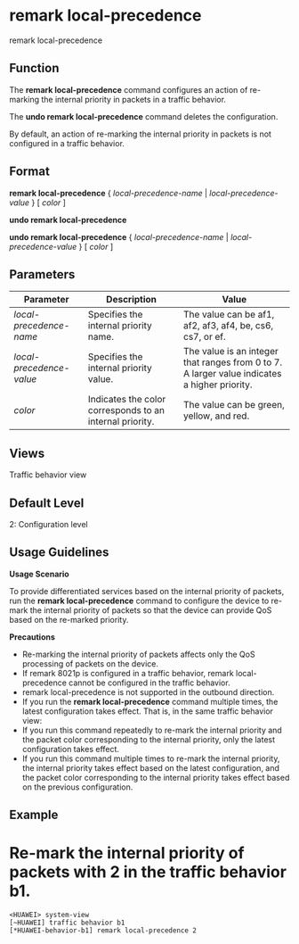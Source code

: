 remark local-precedence
=======================

remark local-precedence

Function
--------



The **remark local-precedence** command configures an action of re-marking the internal priority in packets in a traffic behavior.

The **undo remark local-precedence** command deletes the configuration.



By default, an action of re-marking the internal priority in packets is not configured in a traffic behavior.


Format
------

**remark local-precedence** { *local-precedence-name* | *local-precedence-value* } [ *color* ]

**undo remark local-precedence**

**undo remark local-precedence** { *local-precedence-name* | *local-precedence-value* } [ *color* ]


Parameters
----------

| Parameter | Description | Value |
| --- | --- | --- |
| *local-precedence-name* | Specifies the internal priority name. | The value can be af1, af2, af3, af4, be, cs6, cs7, or ef. |
| *local-precedence-value* | Specifies the internal priority value. | The value is an integer that ranges from 0 to 7. A larger value indicates a higher priority. |
| *color* | Indicates the color corresponds to an internal priority. | The value can be green, yellow, and red. |



Views
-----

Traffic behavior view


Default Level
-------------

2: Configuration level


Usage Guidelines
----------------

**Usage Scenario**

To provide differentiated services based on the internal priority of packets, run the **remark local-precedence** command to configure the device to re-mark the internal priority of packets so that the device can provide QoS based on the re-marked priority.

**Precautions**

* Re-marking the internal priority of packets affects only the QoS processing of packets on the device.
* If remark 8021p is configured in a traffic behavior, remark local-precedence cannot be configured in the traffic behavior.
* remark local-precedence is not supported in the outbound direction.
* If you run the **remark local-precedence** command multiple times, the latest configuration takes effect. That is, in the same traffic behavior view:
* If you run this command repeatedly to re-mark the internal priority and the packet color corresponding to the internal priority, only the latest configuration takes effect.
* If you run this command multiple times to re-mark the internal priority, the internal priority takes effect based on the latest configuration, and the packet color corresponding to the internal priority takes effect based on the previous configuration.


Example
-------

# Re-mark the internal priority of packets with 2 in the traffic behavior b1.
```
<HUAWEI> system-view
[~HUAWEI] traffic behavior b1
[*HUAWEI-behavior-b1] remark local-precedence 2

```